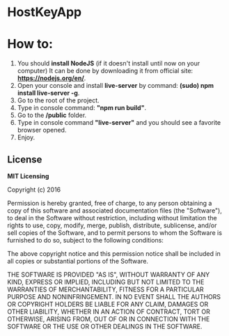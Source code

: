 # HostKeyApp

# How to:

1. You should **install NodeJS** (if it doesn't install until now on your computer)
    It can be done by downloading it from official site: **https://nodejs.org/en/**.
2. Open your console and install **live-server** by command: **(sudo) npm install live-server -g**.
2. Go to the root of the project.
3. Type in console command: **"npm run build"**.
4. Go to the **/public** folder.
5. Type in console command **"live-server"** and you should see a favorite browser opened.
6. Enjoy.

## License 
**MIT Licensing**
	<p>Copyright (c) 2016</p>
	<p>Permission is hereby granted, free of charge, to any person obtaining a copy of this 
	software and associated documentation files (the "Software"), to deal in the Software 
	without restriction, including without limitation the rights to use, copy, modify, merge, 
	publish, distribute, sublicense, and/or sell copies of the Software, and to permit persons 
	to whom the Software is furnished to do so, subject to the following conditions:</p>
	<p>The above copyright notice and this permission notice shall be included in all copies 
	or substantial portions of the Software.</p>
	<p>THE SOFTWARE IS PROVIDED "AS IS", WITHOUT WARRANTY OF ANY KIND, EXPRESS OR IMPLIED, 
	INCLUDING BUT NOT LIMITED TO THE WARRANTIES OF MERCHANTABILITY, FITNESS FOR A PARTICULAR 
	PURPOSE AND NONINFRINGEMENT. IN NO EVENT SHALL THE AUTHORS OR COPYRIGHT HOLDERS BE LIABLE 
	FOR ANY CLAIM, DAMAGES OR OTHER LIABILITY, WHETHER IN AN ACTION OF CONTRACT, TORT OR OTHERWISE, 
	ARISING FROM, OUT OF OR IN CONNECTION WITH THE SOFTWARE OR THE USE OR OTHER DEALINGS IN THE 
	SOFTWARE.</p>